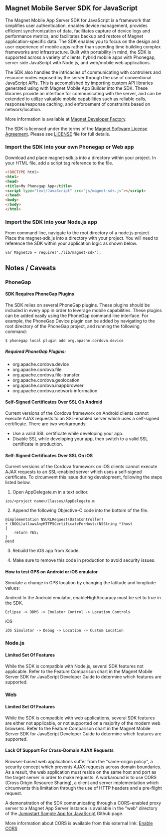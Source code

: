 ## Magnet Mobile Server SDK for JavaScript

The Magnet Mobile App Server SDK for JavaScript is a framework that simplifies user authentication, enables device management, provides efficient synchronization of data, facilitates capture of device logs and performance metrics,
and facilitates backup and restore of Magnet application-specific data. The SDK enables you to focus on the design and user experience of mobile apps rather than spending time building complex frameworks and infrastructure. Built with portability in mind, the SDK is supported across a variety of clients: hybrid mobile apps with Phonegap, server side JavaScript with Node.js, and web/mobile web applications.

The SDK also handles the intricacies of communicating with controllers and resource nodes exposed by the server through the use of conventional JavaScript APIs. This is accomplished by importing custom API libraries generated
using with Magnet Mobile App Builder into the SDK. These libraries provide an interface for communicating with the server, and can be extended to utilize valuable mobile capabilities such as reliable calls, response/response caching, and enforcement of constraints based on network/location.

More information is available at [Magnet Developer Factory](http://magnet.com/factory/).

The SDK is licensed under the terms of the [Magnet Software License Agreement](http://www.magnet.com/resources/tos.html).  Please see [LICENSE](https://github.com/magnetsystems/magnet-sdk-javascript/blob/master/LICENSE) file for full details.

### Import the SDK into your own Phonegap or Web app

Download and place magnet-sdk.js into a directory within your project. In your HTML file, add a script tag reference to the file.

```html
<!DOCTYPE html>
<html>
<head>
<title>My Phonegap App</title>
<script type="text/JavaScript" src="js/magnet-sdk.js"></script>
</head>
<body>
</body>
</html>
```

### Import the SDK into your Node.js app

From command line, navigate to the root directory of a node.js project. Place the magnet-sdk.js into a directory with your project. You will need to reference the SDK within your application logic as shown below.

```
var MagnetJS = require('./lib/magnet-sdk');
```

## Notes / Caveats

### PhoneGap

#### SDK Requires PhoneGap Plugins

The SDK relies on several PhoneGap plugins. These plugins should be included in every app in order to leverage mobile capabilities. These plugins can be added easily using the PhoneGap command line interface. For example, the PhoneGap Device plugin can be added by navigating to the root directory of the PhoneGap project, and running the following command:

```
$ phonegap local plugin add org.apache.cordova.device
```

##### Required PhoneGap Plugins:
* org.apache.cordova.device
* org.apache.cordova.file
* org.apache.cordova.file-transfer
* org.apache.cordova.geolocation
* org.apache.cordova.inappbrowser
* org.apache.cordova.network-information


#### Self-Signed Certificates Over SSL On Android

Current versions of the Cordova framework on Android clients cannot execute AJAX requests to an SSL-enabled server which uses a self-signed certificate. There are two workarounds:

* Use a valid SSL certificate while developing your app.
* Disable SSL while developing your app, then switch to a valid SSL certificate in production.


#### Self-Signed Certificates Over SSL On iOS

Current versions of the Cordova framework on iOS clients cannot execute AJAX requests to an SSL-enabled server which uses a self-signed certificate. To circumvent this issue during development, following the steps listed below.

1. Open AppDelegate.m in a text editor.

```
ios/<project name>/Classes/AppDelegate.m
```

2. Append the following Objective-C code into the bottom of the file.

```
@implementation NSURLRequest(DataController)
+ (BOOL)allowsAnyHTTPSCertificateForHost:(NSString *)host
{
    return YES;
}
@end
```

3. Rebuild the iOS app from Xcode.

4. Make sure to remove this code in production to avoid security issues.


#### How to test GPS on Android or iOS emulator

Simulate a change in GPS location by changing the latitude and longitude values:

Android
In the Android emulator, enableHighAccuracy must be set to true in the SDK.
```
Eclipse -> DDMS -> Emulator Control -> Location Controls
```

iOS
```
iOS Simulator -> Debug -> Location -> Custom Location
```

### Node.js

#### Limited Set Of Features

While the SDK is compatible with Node.js, several SDK features not applicable. Refer to the Feature Comparison chart in  the Magnet Mobile Server SDK for JavaScript Developer Guide to determine which features are supported.


### Web

#### Limited Set Of Features

While the SDK is compatible with web applications, several SDK features are either not applicable, or not supported on a majority of the modern web browsers. Refer to the Feature Comparison chart in the Magnet Mobile Server SDK for JavaScript Developer Guide to determine which features are supported.

#### Lack Of Support For Cross-Domain AJAX Requests

Browser-based web applications suffer from the "same-origin policy", a security concept which prevents AJAX requests across domain boundaries. As a result, the web application must reside on the same host and port as the target server in order to make requests. A workaround is to use CORS (Cross Origin Resource Sharing), a client and server implementation which circumvents this limitation through the use of HTTP headers and a pre-flight request.

A demonstration of the SDK communicating through a CORS-enabled proxy server to a Magnet App Server instance is available in the "web" directory of the [Jumpstart Sample App for JavaScript](https://github.com/magnetsystems/jumpstart-JavaScript) Github page.

More information about CORS is available from this external link:
[Enable CORS](http://enable-cors.org/)
